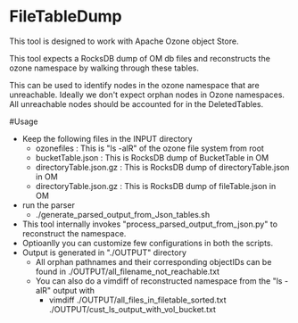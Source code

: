 # FileTableDump

This tool is designed to work with Apache Ozone object Store.

This tool expects a RocksDB dump of OM db files and reconstructs the
ozone namespace by walking through these tables.

This can be used to identify nodes in the ozone namespace that are unreachable.
Ideally we don't expect orphan nodes in Ozone namespaces. All unreachable nodes
should be accounted for in the DeletedTables.


#Usage

 * Keep the following files in the INPUT directory
    * ozonefiles : This is "ls -alR" of the ozone file system from root
    * bucketTable.json : This is RocksDB dump of BucketTable in OM
    * directoryTable.json.gz : This is RocksDB dump of directoryTable.json in OM
    * directoryTable.json.gz : This is RocksDB dump of fileTable.json in OM
 * run the parser
    * ./generate_parsed_output_from_Json_tables.sh
 * This tool internally invokes "process_parsed_output_from_json.py" to
   reconstruct the namespace.
 * Optioanlly you can customize few configurations in both the scripts.
 * Output is generated in "./OUTPUT" directory
    * All orphan pathnames and their corresponding objectIDs can be found in ./OUTPUT/all_filename_not_reachable.txt
    * You can also do a vimdiff of reconstructed namespace from the "ls -alR" output with
        * vimdiff ./OUTPUT/all_files_in_filetable_sorted.txt ./OUTPUT/cust_ls_output_with_vol_bucket.txt  

